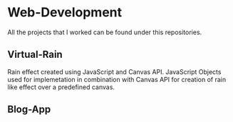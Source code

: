 # Web-Development
All the projects that I worked can be found under this repositories.

## Virtual-Rain
Rain effect created using JavaScript and Canvas API. JavaScript Objects used for implemetation in combination with Canvas API for creation of rain like effect over a predefined canvas.

## Blog-App

